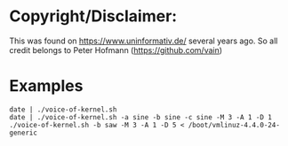# Copyright/Disclaimer:

This was found on https://www.uninformativ.de/ several years ago. So all credit belongs to Peter Hofmann (https://github.com/vain)


# Examples

    date | ./voice-of-kernel.sh
    date | ./voice-of-kernel.sh -a sine -b sine -c sine -M 3 -A 1 -D 1
    ./voice-of-kernel.sh -b saw -M 3 -A 1 -D 5 < /boot/vmlinuz-4.4.0-24-generic
